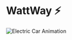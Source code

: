 # WattWay ⚡  

![Electric Car Animation](https://www.gifcen.com/wp-content/uploads/2021/05/car-gif-6.gif)
